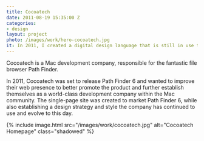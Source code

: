 ```yaml
---
title: Cocoatech
date: 2011-08-19 15:35:00 Z
categories:
- design
layout: project
photo: /images/work/hero-cocoatech.jpg
it: In 2011, I created a digital design language that is still in use today by 
---
```


Cocoatech is a Mac development company, responsible for the fantastic file browser Path Finder.

In 2011, Cocoatech was set to release Path Finder 6 and wanted to improve their web presence to better promote the product and further establish themselves as a world-class development company within the Mac community. The single-page site was created to market Path Finder 6, while also establishing a design strategy and style the company has continued to use and evolve to this day.

{% include image.html src="/images/work/cocoatech.jpg" alt="Cocoatech Homepage" class="shadowed" %}